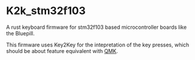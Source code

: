# K2k_stm32f103

A rust keyboard firmware for stm32f103 based microcontroller boards like the Bluepill.

This firmware uses Key2Key for the intepretation of the key presses,
which should be about feature equivalent with [QMK](https://github.com/qmk/qmk_firmware).